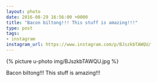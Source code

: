 ```yaml
---
layout: photo
date: 2016-08-29 16:56:00 +0000
title: "Bacon biltong!!! This stuff is amazing!!!"
type: post
tags:
- instagram
instagram_url: https://www.instagram.com/p/BJszkbTAWQU/
---
```


{% picture u-photo img/BJszkbTAWQU.jpg %}

Bacon biltong!!! This stuff is amazing!!!
